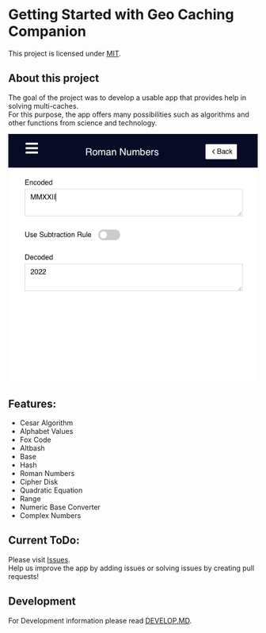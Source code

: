 # Getting Started with Geo Caching Companion

This project is licensed under [MIT](https://opensource.org/licenses/MIT).

## About this project

The goal of the project was to develop a usable app that provides help in solving multi-caches.   
For this purpose, the app offers many possibilities such as algorithms and other functions from science and technology.

![App Preview](preview.png "Title")

## Features:

- Cesar Algorithm
- Alphabet Values
- Fox Code
- Altbash
- Base
- Hash
- Roman Numbers
- Cipher Disk
- Quadratic Equation
- Range
- Numeric Base Converter
- Complex Numbers

## Current ToDo:

Please visit [Issues](https://github.com/ElDiabolus/geo-caching-companion/issues).  
Help us improve the app by adding issues or solving issues by creating pull requests!

## Development

For Development information please read [DEVELOP.MD](/DEVELOP.md).
